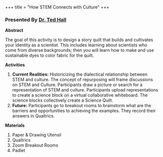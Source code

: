 +++
title = "How STEM Connects with Culture"
+++

### Presented By [Dr. Ted Hall](https://dehsi2022.netlify.app/background/meettheteam/#dr-ted-hall)

**Abstract**

The goal of this activity is to design a story quilt that builds and cultivates your identity as a scientist. This includes learning about scientists who come from diverse backgrounds; then you will learn how to make and use sustainable dyes to color fabric for the quilt.

**Activities**

1. **Current Realities:** Historicizing the dialectical relationship between STEM and culture. The concept of repurposing will frame discussions on STEM and Culture. Participants draw a picture or search for a representation of STEM and culture. Participants upload representations to create a science block on a virtual collaborative whiteboard. The science blocks collectively create a Science Quilt.
2. **Future:** Participants go to breakout rooms to brainstorm what are the barriers and opportunities to achieving the examples. They record their answers in Qualtrics.

**Materials**

1. Paper & Drawing Utensil
2. Qualtrics
3. Zoom Breakout Rooms
4. Padlet